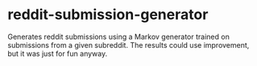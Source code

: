 # reddit-submission-generator
Generates reddit submissions using a Markov generator trained on submissions from a given subreddit. The results could use improvement, but it was just for fun anyway.

